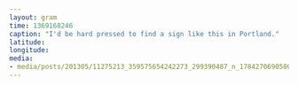 ```yaml
---
layout: gram
time: 1369168246
caption: "I'd be hard pressed to find a sign like this in Portland."
latitude: 
longitude: 
media:
- media/posts/201305/11275213_359575654242273_299390487_n_17842706905000351.jpg
---
```

